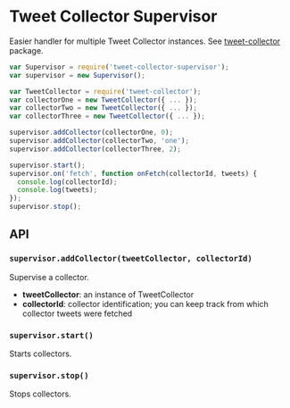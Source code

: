 # Tweet Collector Supervisor

Easier handler for multiple Tweet Collector instances. See [tweet-collector](https://github.com/viniciusbo/tweet-collector) package.

```javascript
var Supervisor = require('tweet-collector-supervisor');
var supervisor = new Supervisor();

var TweetCollector = require('tweet-collector');
var collectorOne = new TweetCollector({ ... });
var collectorTwo = new TweetCollector({ ... });
var collectorThree = new TweetCollector({ ... });

supervisor.addCollector(collectorOne, 0);
supervisor.addCollector(collectorTwo, 'one');
supervisor.addCollector(collectorThree, 2);

supervisor.start();
supervisor.on('fetch', function onFetch(collectorId, tweets) {
  console.log(collectorId);
  console.log(tweets);
});
supervisor.stop();
```

## API

### `supervisor.addCollector(tweetCollector, collectorId)`

Supervise a collector.

- **tweetCollector**: an instance of TweetCollector
- **collectorId**: collector identification; you can keep track from which collector tweets were fetched

### `supervisor.start()`

Starts collectors.

### `supervisor.stop()`

Stops collectors.